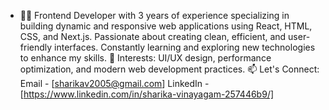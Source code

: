 - 👨‍💻 Frontend Developer with 3 years of experience specializing in building dynamic and responsive web applications using React, HTML, CSS, and Next.js. Passionate about creating clean, efficient, and user-friendly interfaces. Constantly learning and exploring new technologies to enhance my skills.
🌟 Interests: UI/UX design, performance optimization, and modern web development practices.
📫 Let's Connect:
Email - [sharikav2005@gmail.com]
LinkedIn - [https://www.linkedin.com/in/sharika-vinayagam-257446b9/]

<!---
sharika-spec/sharika-spec is a ✨ special ✨ repository because its `README.md` (this file) appears on your GitHub profile.
You can click the Preview link to take a look at your changes.
--->
